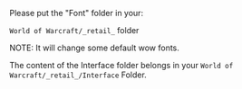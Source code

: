 Please put the "Font" folder in your: 

`World of Warcraft/_retail_`  folder

NOTE: It will change some default wow fonts.

The content of the Interface folder belongs in your `World of Warcraft/_retail_/Interface` Folder.